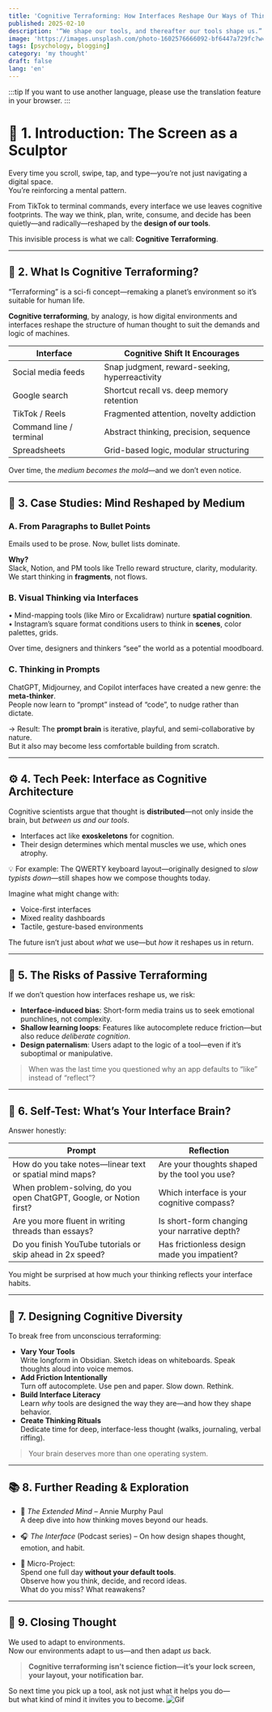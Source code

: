 ```yaml
---
title: 'Cognitive Terraforming: How Interfaces Reshape Our Ways of Thinking'
published: 2025-02-10
description: '“We shape our tools, and thereafter our tools shape us.”  — Marshall McLuhan'
image: 'https://images.unsplash.com/photo-1602576666092-bf6447a729fc?w=600&auto=format&fit=crop&q=60&ixlib=rb-4.1.0&ixid=M3wxMjA3fDB8MHxzZWFyY2h8Mnx8dXNlciUyMGludGVyZmFjZXxlbnwwfHwwfHx8MA%3D%3D'
tags: [psychology, blogging]
category: 'my thought'
draft: false 
lang: 'en'
---
```


:::tip
If you want to use another language, please use the translation feature in your browser.
:::
# 📱 1. Introduction: The Screen as a Sculptor

Every time you scroll, swipe, tap, and type—you’re not just navigating a digital space.  
You’re reinforcing a mental pattern.  

From TikTok to terminal commands, every interface we use leaves cognitive footprints. The way we think, plan, write, consume, and decide has been quietly—and radically—reshaped by the **design of our tools**.  

This invisible process is what we call: **Cognitive Terraforming**.

---

## 🧠 2. What Is Cognitive Terraforming?

“Terraforming” is a sci-fi concept—remaking a planet’s environment so it’s suitable for human life.

**Cognitive terraforming**, by analogy, is how digital environments and interfaces reshape the structure of human thought to suit the demands and logic of machines.

| Interface              | Cognitive Shift It Encourages               |
|------------------------|---------------------------------------------|
| Social media feeds     | Snap judgment, reward-seeking, hyperreactivity |
| Google search          | Shortcut recall vs. deep memory retention  |
| TikTok / Reels         | Fragmented attention, novelty addiction     |
| Command line / terminal | Abstract thinking, precision, sequence     |
| Spreadsheets           | Grid-based logic, modular structuring       |

Over time, the *medium becomes the mold*—and we don’t even notice.

---

## 🧩 3. Case Studies: Mind Reshaped by Medium

### A. From Paragraphs to Bullet Points

Emails used to be prose. Now, bullet lists dominate.

**Why?**  
Slack, Notion, and PM tools like Trello reward structure, clarity, modularity.  
We start thinking in **fragments**, not flows.

### B. Visual Thinking via Interfaces

• Mind-mapping tools (like Miro or Excalidraw) nurture **spatial cognition**.  
• Instagram’s square format conditions users to think in **scenes**, color palettes, grids.

Over time, designers and thinkers “see” the world as a potential moodboard.

### C. Thinking in Prompts

ChatGPT, Midjourney, and Copilot interfaces have created a new genre: the **meta-thinker**.  
People now learn to “prompt” instead of “code”, to nudge rather than dictate.

→ Result: The **prompt brain** is iterative, playful, and semi-collaborative by nature.  
But it also may become less comfortable building from scratch.

---

## ⚙️ 4. Tech Peek: Interface as Cognitive Architecture

Cognitive scientists argue that thought is **distributed**—not only inside the brain, but *between us and our tools*.

- Interfaces act like **exoskeletons** for cognition.  
- Their design determines which mental muscles we use, which ones atrophy.

💡 For example: The QWERTY keyboard layout—originally designed to *slow typists down*—still shapes how we compose thoughts today.

Imagine what might change with:

- Voice-first interfaces  
- Mixed reality dashboards  
- Tactile, gesture-based environments  

The future isn’t just about *what* we use—but *how* it reshapes us in return.

---

## 🔄 5. The Risks of Passive Terraforming

If we don’t question how interfaces reshape us, we risk:

- **Interface-induced bias**: Short-form media trains us to seek emotional punchlines, not complexity.  
- **Shallow learning loops**: Features like autocomplete reduce friction—but also reduce *deliberate cognition*.  
- **Design paternalism**: Users adapt to the logic of a tool—even if it’s suboptimal or manipulative.

> When was the last time you questioned why an app defaults to “like” instead of “reflect”?

---

## 🧪 6. Self-Test: What’s Your Interface Brain?

Answer honestly:

| Prompt | Reflection |
|--------|------------|
| How do you take notes—linear text or spatial mind maps? | Are your thoughts shaped by the tool you use? |
| When problem-solving, do you open ChatGPT, Google, or Notion first? | Which interface is your cognitive compass? |
| Are you more fluent in writing threads than essays? | Is short-form changing your narrative depth? |
| Do you finish YouTube tutorials or skip ahead in 2x speed? | Has frictionless design made you impatient? |

You might be surprised at how much your thinking reflects your interface habits.

---

## 🌱 7. Designing Cognitive Diversity

To break free from unconscious terraforming:

- **Vary Your Tools**  
  Write longform in Obsidian. Sketch ideas on whiteboards. Speak thoughts aloud into voice memos.  
- **Add Friction Intentionally**  
  Turn off autocomplete. Use pen and paper. Slow down. Rethink.  
- **Build Interface Literacy**  
  Learn *why* tools are designed the way they are—and how they shape behavior.  
- **Create Thinking Rituals**  
  Dedicate time for deep, interface-less thought (walks, journaling, verbal riffing).

> Your brain deserves more than one operating system.

---

## 📚 8. Further Reading & Exploration

- 📖 *The Extended Mind* – Annie Murphy Paul  
  A deep dive into how thinking moves beyond our heads.

- 🎧 *The Interface* (Podcast series) – On how design shapes thought, emotion, and habit.

- 🧪 Micro-Project:  
  Spend one full day **without your default tools**.  
  Observe how you think, decide, and record ideas.  
  What do you miss? What reawakens?

---

## 🧠 9. Closing Thought

We used to adapt to environments.  
Now our environments adapt to us—and then adapt *us* back.

> **Cognitive terraforming isn’t science fiction—it’s your lock screen, your layout, your notification bar.**

So next time you pick up a tool, ask not just what it helps you do—  
but what kind of mind it invites you to become.
![Gif](https://media.tenor.com/iHMU61A6094AAAAM/ayanokoji-phone.gif)